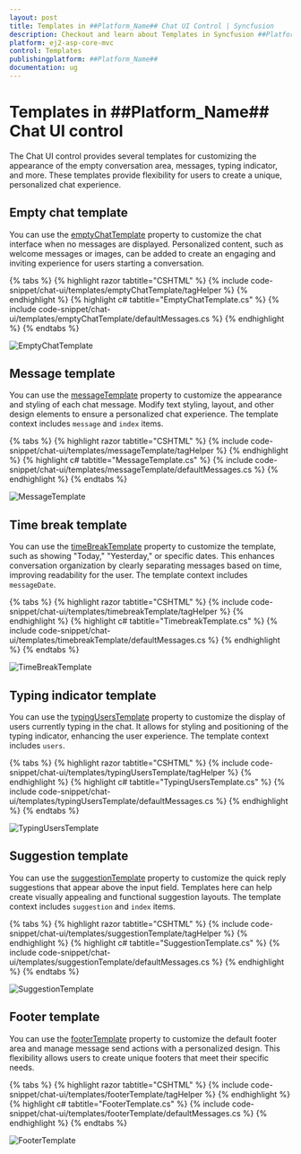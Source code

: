 ```yaml
---
layout: post
title: Templates in ##Platform_Name## Chat UI Control | Syncfusion
description: Checkout and learn about Templates in Syncfusion ##Platform_Name## Chat UI control of Syncfusion Essential JS 2 and more.
platform: ej2-asp-core-mvc
control: Templates
publishingplatform: ##Platform_Name##
documentation: ug
---
```


# Templates in ##Platform_Name## Chat UI control

The Chat UI control provides several templates for customizing the appearance of the empty conversation area, messages, typing indicator, and more. These templates provide flexibility for users to create a unique, personalized chat experience. 

## Empty chat template

You can use the [emptyChatTemplate](https://help.syncfusion.com/cr/aspnetcore-js2/Syncfusion.EJ2.InteractiveChat.ChatUI.html#Syncfusion_EJ2_InteractiveChat_ChatUI_EmptyChatTemplate) property to customize the chat interface when no messages are displayed. Personalized content, such as welcome messages or images, can be added to create an engaging and inviting experience for users starting a conversation.

{% tabs %}
{% highlight razor tabtitle="CSHTML" %}
{% include code-snippet/chat-ui/templates/emptyChatTemplate/tagHelper %}
{% endhighlight %}
{% highlight c# tabtitle="EmptyChatTemplate.cs" %}
{% include code-snippet/chat-ui/templates/emptyChatTemplate/defaultMessages.cs %}
{% endhighlight %}
{% endtabs %}

![EmptyChatTemplate](images/emptyChatTemplate.png)

## Message template

You can use the [messageTemplate](https://help.syncfusion.com/cr/aspnetcore-js2/Syncfusion.EJ2.InteractiveChat.ChatUI.html#Syncfusion_EJ2_InteractiveChat_ChatUI_MessageTemplate) property to customize the appearance and styling of each chat message. Modify text styling, layout, and other design elements to ensure a personalized chat experience. The template context includes `message` and `index` items.

{% tabs %}
{% highlight razor tabtitle="CSHTML" %}
{% include code-snippet/chat-ui/templates/messageTemplate/tagHelper %}
{% endhighlight %}
{% highlight c# tabtitle="MessageTemplate.cs" %}
{% include code-snippet/chat-ui/templates/messageTemplate/defaultMessages.cs %}
{% endhighlight %}
{% endtabs %}

![MessageTemplate](images/messageTemplate.png)

## Time break template

You can use the [timeBreakTemplate](https://help.syncfusion.com/cr/aspnetcore-js2/Syncfusion.EJ2.InteractiveChat.ChatUI.html#Syncfusion_EJ2_InteractiveChat_ChatUI_TimeBreakTemplate) property to customize the template, such as showing "Today," "Yesterday," or specific dates. This enhances conversation organization by clearly separating messages based on time, improving readability for the user. The template context includes `messageDate`.

{% tabs %}
{% highlight razor tabtitle="CSHTML" %}
{% include code-snippet/chat-ui/templates/timebreakTemplate/tagHelper %}
{% endhighlight %}
{% highlight c# tabtitle="TimebreakTemplate.cs" %}
{% include code-snippet/chat-ui/templates/timebreakTemplate/defaultMessages.cs %}
{% endhighlight %}
{% endtabs %}

![TimeBreakTemplate](images/timebreakTemplate.png)

## Typing indicator template

You can use the [typingUsersTemplate](https://help.syncfusion.com/cr/aspnetcore-js2/Syncfusion.EJ2.InteractiveChat.ChatUI.html#Syncfusion_EJ2_InteractiveChat_ChatUI_TypingUsersTemplate) property to customize the display of users currently typing in the chat. It allows for styling and positioning of the typing indicator, enhancing the user experience. The template context includes `users`.

{% tabs %}
{% highlight razor tabtitle="CSHTML" %}
{% include code-snippet/chat-ui/templates/typingUsersTemplate/tagHelper %}
{% endhighlight %}
{% highlight c# tabtitle="TypingUsersTemplate.cs" %}
{% include code-snippet/chat-ui/templates/typingUsersTemplate/defaultMessages.cs %}
{% endhighlight %}
{% endtabs %}

![TypingUsersTemplate](images/typingUsersTemplate.png)

## Suggestion template

You can use the [suggestionTemplate](https://help.syncfusion.com/cr/aspnetcore-js2/Syncfusion.EJ2.InteractiveChat.ChatUI.html#Syncfusion_EJ2_InteractiveChat_ChatUI_SuggestionTemplate) property to customize the quick reply suggestions that appear above the input field. Templates here can help create visually appealing and functional suggestion layouts. The template context includes `suggestion` and `index` items.

{% tabs %}
{% highlight razor tabtitle="CSHTML" %}
{% include code-snippet/chat-ui/templates/suggestionTemplate/tagHelper %}
{% endhighlight %}
{% highlight c# tabtitle="SuggestionTemplate.cs" %}
{% include code-snippet/chat-ui/templates/suggestionTemplate/defaultMessages.cs %}
{% endhighlight %}
{% endtabs %}

![SuggestionTemplate](images/SuggestionTemplate.png)

## Footer template

You can use the [footerTemplate](https://help.syncfusion.com/cr/aspnetcore-js2/Syncfusion.EJ2.InteractiveChat.ChatUI.html#Syncfusion_EJ2_InteractiveChat_ChatUI_FooterTemplate) property to customize the default footer area and manage message send actions with a personalized design. This flexibility allows users to create unique footers that meet their specific needs.

{% tabs %}
{% highlight razor tabtitle="CSHTML" %}
{% include code-snippet/chat-ui/templates/footerTemplate/tagHelper %}
{% endhighlight %}
{% highlight c# tabtitle="FooterTemplate.cs" %}
{% include code-snippet/chat-ui/templates/footerTemplate/defaultMessages.cs %}
{% endhighlight %}
{% endtabs %}

![FooterTemplate](images/footerTemplate.png)
